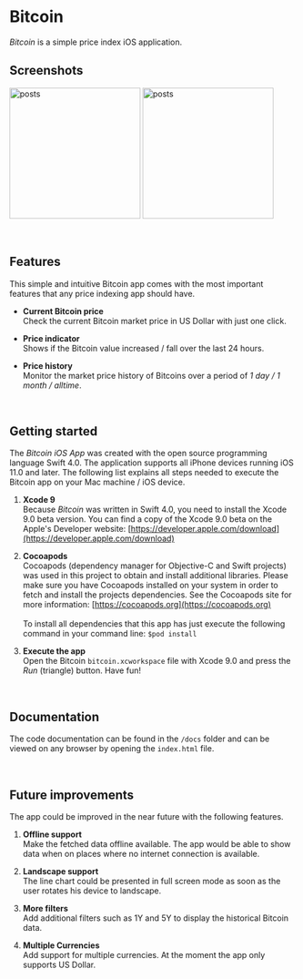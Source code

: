 #  Bitcoin
 
*Bitcoin* is a simple price index iOS application. 

## Screenshots

<img src="https://user-images.githubusercontent.com/3514796/28242142-805dfba2-69a4-11e7-903f-a5290c469e7f.png"
alt="posts" width="230px" height="auto">
<img src="https://user-images.githubusercontent.com/3514796/28245462-89f47246-6a07-11e7-8d46-2be70d8132b6.png"
alt="posts" width="230px" height="auto">

<br/>


## Features

This simple and intuitive Bitcoin app comes with the most important features that any price indexing app should have. 

* **Current Bitcoin price** <br/>
Check the current Bitcoin market price in US Dollar with just one click.

* **Price indicator** <br/>
Shows if the Bitcoin value increased / fall over the last 24 hours.

* **Price history** <br/>
Monitor the market price history of Bitcoins over a period of *1 day / 1 month / alltime*.

<br/>


## Getting started

The *Bitcoin iOS App* was created with the open source programming language Swift 4.0. The application supports all iPhone devices running iOS 11.0 and later. The following list explains all steps needed to execute the Bitcoin app on your Mac machine / iOS device.


1.  **Xcode 9** <br/>
Because *Bitcoin* was written in Swift 4.0, you need to install the Xcode 9.0 beta version. You can find a copy of the Xcode 9.0 beta on the Apple's Developer website: [https://developer.apple.com/download](https://developer.apple.com/download)


2. **Cocoapods** <br/>
Cocoapods (dependency manager for Objective-C and Swift projects) was used in this project to obtain and install additional libraries. Please make sure you have Cocoapods installed on your system in order to fetch and install the projects dependencies. See the Cocoapods site for more information: [https://cocoapods.org](https://cocoapods.org)<br/><br/>
To install all dependencies that this app has just execute the following command in your command line: ```$pod install```


3. **Execute the app** <br/> 
Open the Bitcoin ```bitcoin.xcworkspace``` file with Xcode 9.0 and press the *Run* (triangle) button. Have fun!

<br/>


## Documentation

The code documentation can be found in the ```/docs``` folder and can be viewed on any browser by opening the ```index.html``` file.

<br/>


## Future improvements

The app could be improved in the near future with the following features.

1. **Offline support** <br/>
Make the fetched data offline available. The app would be able to show data when on places where no internet connection is available.

2. **Landscape support** <br/>
The line chart could be presented in full screen mode as soon as the user rotates his device to landscape.

3. **More filters** <br/>
Add additional filters such as 1Y and 5Y to display the historical Bitcoin data.

3. **Multiple Currencies** <br/>
Add support for multiple currencies. At the moment the app only supports US Dollar.

